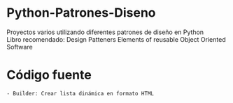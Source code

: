 # Python-Patrones-Diseno
Proyectos varios utilizando diferentes patrones de diseño en Python \
Libro recomendado: Design Patteners Elements of reusable Object Oriented Software

# Código fuente
    - Builder: Crear lista dinámica en formato HTML